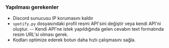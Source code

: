 ### Yapılması gerekenler
- Discord sunucusu IP korumasını kaldır
- ``spotify.py`` dosyasındaki profil resmi API'sini değiştir veya kendi API'ni oluştur.
-- Kendi API'ne istek yapıldığında gelen cevabın text formatında resim URL'si olması gerek.
- Kodları optimize ederek botun daha hızlı çalışmasını sağla.
